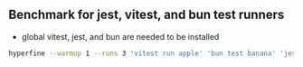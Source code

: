 ## Benchmark for jest, vitest, and bun test runners
- global vitest, jest, and bun are needed to be installed
```zsh
hyperfine --warmup 1 --runs 3 'vitest run apple' 'bun test banana' 'jest orange'
```

